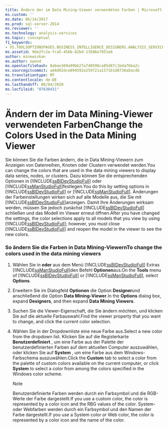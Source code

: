 ```yaml
---
title: Ändern der im Data Mining-Viewer verwendeten Farben | Microsoft-Dokumentation
ms.custom: ''
ms.date: 06/14/2017
ms.prod: sql-server-2014
ms.reviewer: ''
ms.technology: analysis-services
ms.topic: conceptual
f1_keywords:
- VS.TOOLSOPTIONSPAGES.BUSINESS_INTELLIGENCE_DESIGNERS.ANALYSIS_SERVICES_DESIGNERS.DATA_MINING_VIEWERS
ms.assetid: 9de2fc2a-fca5-456b-b2bd-13586e7951e6
author: minewiskan
ms.author: owend
ms.openlocfilehash: 8abee369a99bb2fa7d0590ca85d87c1bda76ba2c
ms.sourcegitcommit: ad4d92dce894592a259721a1571b1d8736abacdb
ms.translationtype: MT
ms.contentlocale: de-DE
ms.lasthandoff: 08/04/2020
ms.locfileid: "87630431"
---
```

# <a name="change-the-colors-used-in-the-data-mining-viewer"></a><span data-ttu-id="860c8-102">Ändern der im Data Mining-Viewer verwendeten Farben</span><span class="sxs-lookup"><span data-stu-id="860c8-102">Change the Colors Used in the Data Mining Viewer</span></span>
  <span data-ttu-id="860c8-103">Sie können Sie die Farben ändern, die in Data Mining-Viewern zum Anzeigen von Datenreihen, Knoten oder Clustern verwendet werden.</span><span class="sxs-lookup"><span data-stu-id="860c8-103">You can change the colors that are used in the data mining viewers to display data series, nodes, or clusters.</span></span> <span data-ttu-id="860c8-104">Dazu können Sie die entsprechenden Optionen in [!INCLUDE[ssBIDevStudioFull](../../includes/ssbidevstudiofull-md.md)] oder [!INCLUDE[ssManStudioFull](../../includes/ssmanstudiofull-md.md)]festlegen.</span><span class="sxs-lookup"><span data-stu-id="860c8-104">You do this by setting options in [!INCLUDE[ssBIDevStudioFull](../../includes/ssbidevstudiofull-md.md)] or [!INCLUDE[ssManStudioFull](../../includes/ssmanstudiofull-md.md)].</span></span> <span data-ttu-id="860c8-105">Änderungen der Farbeinstellungen wirken sich auf alle Modelle aus, die Sie mit [!INCLUDE[ssBIDevStudioFull](../../includes/ssbidevstudiofull-md.md)]anzeigen. Damit Ihre Änderungen wirksam werden, müssen Sie jedoch zunächst [!INCLUDE[ssBIDevStudioFull](../../includes/ssbidevstudiofull-md.md)] schließen und das Modell im Viewer erneut öffnen.</span><span class="sxs-lookup"><span data-stu-id="860c8-105">After you have changed the settings, the color selections apply to all models that you view by using [!INCLUDE[ssBIDevStudioFull](../../includes/ssbidevstudiofull-md.md)]; however, you must close [!INCLUDE[ssBIDevStudioFull](../../includes/ssbidevstudiofull-md.md)] and reopen the model in the viewer to see the new colors.</span></span>  
  
### <a name="to-change-the-colors-used-in-the-data-mining-viewers"></a><span data-ttu-id="860c8-106">So ändern Sie die Farben in Data Mining-Viewern</span><span class="sxs-lookup"><span data-stu-id="860c8-106">To change the colors used in the data mining viewers</span></span>  
  
1.  <span data-ttu-id="860c8-107">Wählen Sie in **oder** aus dem Menü [!INCLUDE[ssBIDevStudioFull](../../includes/ssbidevstudiofull-md.md)] Extras [!INCLUDE[ssManStudioFull](../../includes/ssmanstudiofull-md.md)]den Befehl **Optionen**aus.</span><span class="sxs-lookup"><span data-stu-id="860c8-107">On the **Tools** menu of [!INCLUDE[ssBIDevStudioFull](../../includes/ssbidevstudiofull-md.md)] or [!INCLUDE[ssManStudioFull](../../includes/ssmanstudiofull-md.md)], select **Options**.</span></span>  
  
2.  <span data-ttu-id="860c8-108">Erweitern Sie im Dialogfeld **Optionen** die Option **Designer**und anschließend die Option **Data Mining-Viewer**.</span><span class="sxs-lookup"><span data-stu-id="860c8-108">In the **Options** dialog box, expand **Designers**, and then expand **Data Mining Viewers**.</span></span>  
  
3.  <span data-ttu-id="860c8-109">Suchen Sie die Viewer-Eigenschaft, die Sie ändern möchten, und klicken Sie auf die aktuelle Farbauswahl.</span><span class="sxs-lookup"><span data-stu-id="860c8-109">Find the viewer property that you want to change, and click the current color selection.</span></span>  
  
4.  <span data-ttu-id="860c8-110">Wählen Sie in der Dropdownliste eine neue Farbe aus.</span><span class="sxs-lookup"><span data-stu-id="860c8-110">Select a new color from the dropdown list.</span></span> <span data-ttu-id="860c8-111">Klicken Sie auf die Registerkarte **Benutzerdefiniert** , um eine Farbe aus der Palette der benutzerdefinierten Farben auf dem aktuellen Computer auszuwählen, oder klicken Sie auf **System** , um eine Farbe aus dem Windows-Farbschema auszuwählen.</span><span class="sxs-lookup"><span data-stu-id="860c8-111">Click the **Custom** tab to select a color from the palette of custom colors available on the current computer, or click **System** to select a color from among the colors specified in the Windows color scheme.</span></span>  
  
    > [!NOTE]  
    >  <span data-ttu-id="860c8-112">Benutzerdefinierte Farben werden durch ein Farbsymbol und die RGB-Werte der Farbe dargestellt.</span><span class="sxs-lookup"><span data-stu-id="860c8-112">If you use a custom color, the color is represented by a color icon and the RBG values of the color.</span></span> <span data-ttu-id="860c8-113">System- oder Webfarben werden durch ein Farbsymbol und den Namen der Farbe dargestellt.</span><span class="sxs-lookup"><span data-stu-id="860c8-113">If you use a System color or Web color, the color is represented by a color icon and the name of the color.</span></span>  
  
  
